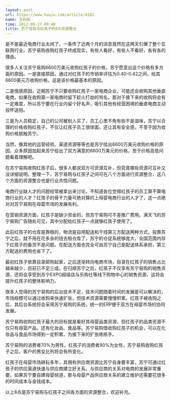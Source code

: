 ```yaml
---
layout: post
url: https://www.huxiu.com/article/4183
name: 王利阳
time: 2012-09-27 09:40
title: 苏宁易购与红孩子的8大资源整合
---
```

是不是最近电商行业太闲了，一条传了近两个月的消息竟然在这两天引爆了整个互联网行业。苏宁易购收购红孩子终成现实，有些人看好，有些人不看好，各有各的理由。

很多人关注苏宁易购6600万美元收购红孩子的价格，苏宁愿意出这个价格有多方面的原因。一是直接原因，通过对红孩子的市销率评估为0.40-0.42之间，给其6600美元万收购价格，这是该价格最基本的原因。

二是情感原因，近期苏宁不只要收购红孩子一家电商企业，可能还会收购其他垂直电商，如果在收购第一家电商时留下趁火打劫的骂名，那对于接下来的收购将会有一定难度，所以苏宁要在行业内留个好名声，吸引其他有经营困境的垂直电商主动投怀送抱。

三是为人员稳定，自己的公司被别人买了，员工心里不免有些不是滋味，苏宁以合理的价格收购红孩子，不仅让红孩子员工很体面，还让其有安全感，不至于因为收购价格抵触苏宁。

当然，像其他的运营经验、渠道资源等等也是苏宁给出6600万美元收购价格的原因，众多原因加起来苏宁给出了双方满意的6600万美元的价格，至于价格高低问题看着理解吧。

在苏宁易购收购红孩子后，很多人都说双方可资源互补，但究竟哪些资源可互补又没详细说明。整理一下，苏宁易购与红孩子之间可在八个方面进行资源整合，这八个方面的资源整合也是行业共性问题。

电商行业缺人才的问题经常被拿出来讨论，不知道各位觉得红孩子的员工算不算电商行业的人才？红孩子的骨干力量可绝对算的上母婴电商行业的人才了，这一点绝对对苏宁易购在母婴市场的发展有利。

在营销资源方面，红孩子是缺少资金的，但苏宁易购可不差推广费用。满天飞的苏宁易购广告随处可见，其中分配给红孩子一点就够红孩子使用了。

此前红孩子的仓库是靠租的，物流是自用配送和干线第三方配送两种方式，投靠苏宁之后，就不用在花多余的钱去租仓库了，苏宁的仓促系统够庞大，全国范围内存下红孩子的备货不是问题。在配送方面也完全可由苏宁自己是配送体系承担，第三方配送的费用也省下了。

最初红孩子依靠目录邮购起家，之后逐渐转向电商市场，目录在红孩子的销售占比越来越少，目前已不足三成。在归顺苏宁之后，红孩子不仅享有苏宁易购的销售资源，还将会享受到苏宁EXPO超级店与乐购仕等线下购物中心的销售资源，这将会提升红孩子的整体影响力。

很多人觉得的苏宁易购的后台技术不足，技术问题随着时间的发展是可以解决的，市场规模可以通过收购来快速扩张，但技术资源需要慢慢积累。红孩子被收购之后，其后台系统将会采用苏宁易购的系统，统一的ERP便于双方在母婴市场的协同发展。

苏宁易购收购红孩子最大的目标就是看好其母婴品类资源，但红孩子的品类资源不仅只有母婴产品，还有化妆品、食品等。苏宁易购借收购红孩子的机会，可以在化妆品与食品市场得到一定积累，为接下来的扩张练练手。

苏宁易购的消费者70%为男性，红孩子的消费者90%为女性，苏宁易购收购红孩子之后，客户的男女比列将会有所变化。

红孩子在母婴市场耕耘多年，其拥有供应商资源比苏宁自身要丰富，苏宁可通过红孩子的供应渠道快速与供应商建立好关系。与供应商的关系对电商的发展非常重要，如果苏宁要自建母婴频道，那与母婴产品供应商关系的建立维护还需要花很多的时间成本与金钱成本。

以上8点是苏宁易购与红孩子之间各方面的资源整合，欢迎补充。

